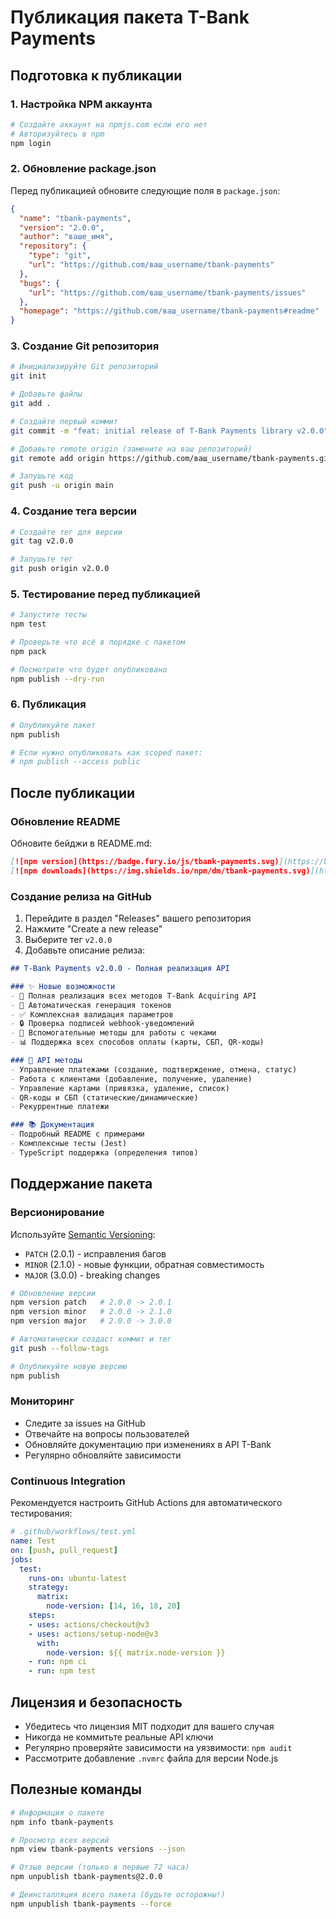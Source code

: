 # Публикация пакета T-Bank Payments

## Подготовка к публикации

### 1. Настройка NPM аккаунта

```bash
# Создайте аккаунт на npmjs.com если его нет
# Авторизуйтесь в npm
npm login
```

### 2. Обновление package.json

Перед публикацией обновите следующие поля в `package.json`:

```json
{
  "name": "tbank-payments",
  "version": "2.0.0",
  "author": "ваше_имя",
  "repository": {
    "type": "git",
    "url": "https://github.com/ваш_username/tbank-payments"
  },
  "bugs": {
    "url": "https://github.com/ваш_username/tbank-payments/issues"
  },
  "homepage": "https://github.com/ваш_username/tbank-payments#readme"
}
```

### 3. Создание Git репозитория

```bash
# Инициализируйте Git репозиторий
git init

# Добавьте файлы
git add .

# Создайте первый коммит
git commit -m "feat: initial release of T-Bank Payments library v2.0.0"

# Добавьте remote origin (замените на ваш репозиторий)
git remote add origin https://github.com/ваш_username/tbank-payments.git

# Запушьте код
git push -u origin main
```

### 4. Создание тега версии

```bash
# Создайте тег для версии
git tag v2.0.0

# Запушьте тег
git push origin v2.0.0
```

### 5. Тестирование перед публикацией

```bash
# Запустите тесты
npm test

# Проверьте что всё в порядке с пакетом
npm pack

# Посмотрите что будет опубликовано
npm publish --dry-run
```

### 6. Публикация

```bash
# Опубликуйте пакет
npm publish

# Если нужно опубликовать как scoped пакет:
# npm publish --access public
```

## После публикации

### Обновление README

Обновите бейджи в README.md:

```markdown
[![npm version](https://badge.fury.io/js/tbank-payments.svg)](https://badge.fury.io/js/tbank-payments)
[![npm downloads](https://img.shields.io/npm/dm/tbank-payments.svg)](https://npmjs.org/package/tbank-payments)
```

### Создание релиза на GitHub

1. Перейдите в раздел "Releases" вашего репозитория
2. Нажмите "Create a new release"
3. Выберите тег `v2.0.0`
4. Добавьте описание релиза:

```markdown
## T-Bank Payments v2.0.0 - Полная реализация API

### ✨ Новые возможности
- 🎯 Полная реализация всех методов T-Bank Acquiring API
- 🔧 Автоматическая генерация токенов
- ✅ Комплексная валидация параметров
- 🔒 Проверка подписей webhook-уведомлений
- 🧾 Вспомогательные методы для работы с чеками
- 📊 Поддержка всех способов оплаты (карты, СБП, QR-коды)

### 🚀 API методы
- Управление платежами (создание, подтверждение, отмена, статус)
- Работа с клиентами (добавление, получение, удаление)
- Управление картами (привязка, удаление, список)
- QR-коды и СБП (статические/динамические)
- Рекуррентные платежи

### 📚 Документация
- Подробный README с примерами
- Комплексные тесты (Jest)
- TypeScript поддержка (определения типов)
```

## Поддержание пакета

### Версионирование

Используйте [Semantic Versioning](https://semver.org/):

- `PATCH` (2.0.1) - исправления багов
- `MINOR` (2.1.0) - новые функции, обратная совместимость
- `MAJOR` (3.0.0) - breaking changes

```bash
# Обновление версии
npm version patch   # 2.0.0 -> 2.0.1
npm version minor   # 2.0.0 -> 2.1.0
npm version major   # 2.0.0 -> 3.0.0

# Автоматически создаст коммит и тег
git push --follow-tags

# Опубликуйте новую версию
npm publish
```

### Мониторинг

- Следите за issues на GitHub
- Отвечайте на вопросы пользователей
- Обновляйте документацию при изменениях в API T-Bank
- Регулярно обновляйте зависимости

### Continuous Integration

Рекомендуется настроить GitHub Actions для автоматического тестирования:

```yaml
# .github/workflows/test.yml
name: Test
on: [push, pull_request]
jobs:
  test:
    runs-on: ubuntu-latest
    strategy:
      matrix:
        node-version: [14, 16, 18, 20]
    steps:
    - uses: actions/checkout@v3
    - uses: actions/setup-node@v3
      with:
        node-version: ${{ matrix.node-version }}
    - run: npm ci
    - run: npm test
```

## Лицензия и безопасность

- Убедитесь что лицензия MIT подходит для вашего случая
- Никогда не коммитьте реальные API ключи
- Регулярно проверяйте зависимости на уязвимости: `npm audit`
- Рассмотрите добавление `.nvmrc` файла для версии Node.js

## Полезные команды

```bash
# Информация о пакете
npm info tbank-payments

# Просмотр всех версий
npm view tbank-payments versions --json

# Отзыв версии (только в первые 72 часа)
npm unpublish tbank-payments@2.0.0

# Деинсталляция всего пакета (будьте осторожны!)
npm unpublish tbank-payments --force
``` 